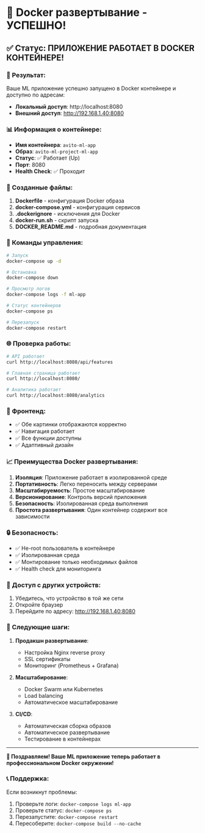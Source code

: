 # 🐳 Docker развертывание - УСПЕШНО!

## ✅ Статус: ПРИЛОЖЕНИЕ РАБОТАЕТ В DOCKER КОНТЕЙНЕРЕ!

### 🎯 Результат:

Ваше ML приложение успешно запущено в Docker контейнере и доступно по адресам:

- **Локальный доступ**: http://localhost:8080
- **Внешний доступ**: http://192.168.1.40:8080

### 📊 Информация о контейнере:

- **Имя контейнера**: `avito-ml-app`
- **Образ**: `avito-ml-project-ml-app`
- **Статус**: ✅ Работает (Up)
- **Порт**: 8080
- **Health Check**: ✅ Проходит

### 🔧 Созданные файлы:

1. **Dockerfile** - конфигурация Docker образа
2. **docker-compose.yml** - конфигурация сервисов
3. **.dockerignore** - исключения для Docker
4. **docker-run.sh** - скрипт запуска
5. **DOCKER_README.md** - подробная документация

### 🚀 Команды управления:

```bash
# Запуск
docker-compose up -d

# Остановка
docker-compose down

# Просмотр логов
docker-compose logs -f ml-app

# Статус контейнеров
docker-compose ps

# Перезапуск
docker-compose restart
```

### 🌐 Проверка работы:

```bash
# API работает
curl http://localhost:8080/api/features

# Главная страница работает
curl http://localhost:8080/

# Аналитика работает
curl http://localhost:8080/analytics
```

### 🎨 Фронтенд:

- ✅ Обе картинки отображаются корректно
- ✅ Навигация работает
- ✅ Все функции доступны
- ✅ Адаптивный дизайн

### 📈 Преимущества Docker развертывания:

1. **Изоляция**: Приложение работает в изолированной среде
2. **Портативность**: Легко переносить между серверами
3. **Масштабируемость**: Простое масштабирование
4. **Версионирование**: Контроль версий приложения
5. **Безопасность**: Изолированная среда выполнения
6. **Простота развертывания**: Один контейнер содержит все зависимости

### 🔒 Безопасность:

- ✅ Не-root пользователь в контейнере
- ✅ Изолированная среда
- ✅ Монтирование только необходимых файлов
- ✅ Health check для мониторинга

### 📱 Доступ с других устройств:

1. Убедитесь, что устройство в той же сети
2. Откройте браузер
3. Перейдите по адресу: http://192.168.1.40:8080

### 🎯 Следующие шаги:

1. **Продакшн развертывание**:
   - Настройка Nginx reverse proxy
   - SSL сертификаты
   - Мониторинг (Prometheus + Grafana)

2. **Масштабирование**:
   - Docker Swarm или Kubernetes
   - Load balancing
   - Автоматическое масштабирование

3. **CI/CD**:
   - Автоматическая сборка образов
   - Автоматическое развертывание
   - Тестирование в контейнерах

---

**🎉 Поздравляем! Ваше ML приложение теперь работает в профессиональном Docker окружении!**

### 📞 Поддержка:

Если возникнут проблемы:
1. Проверьте логи: `docker-compose logs ml-app`
2. Проверьте статус: `docker-compose ps`
3. Перезапустите: `docker-compose restart`
4. Пересоберите: `docker-compose build --no-cache` 